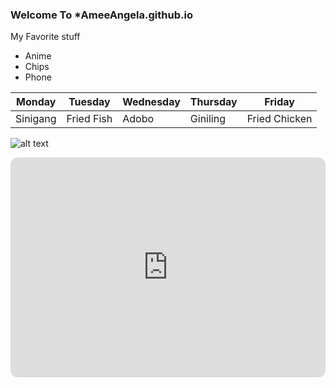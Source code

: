 ### Welcome To *AmeeAngela.github.io

My Favorite stuff
- Anime
- Chips
- Phone

| Monday | Tuesday | Wednesday | Thursday | Friday |
|--------|---------|-----------|----------|--------|
|Sinigang|Fried Fish|Adobo     |Giniling  |Fried Chicken|




![alt text](https://i.pinimg.com/564x/a0/73/48/a073488376b3a13e02102faa8d50dfd1.jpg)




<iframe style="border-radius:12px" src="https://open.spotify.com/embed/track/3W4U7TEgILGpq0EmquurtH?utm_source=generator" width="100%" height="352" frameBorder="0" allowfullscreen="" allow="autoplay; clipboard-write; encrypted-media; fullscreen; picture-in-picture" loading="lazy"></iframe>
